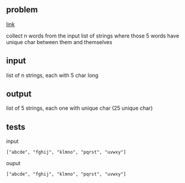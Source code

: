 ## problem

[link]()

collect n words from the input list of strings where those 5 words have unique char between them and themselves

## input

list of n strings, each with 5 char long

## output

list of 5 strings, each one with unique char (25 unique char)

## tests

input

    ["abcde", "fghij", "klmno", "pqrst", "uvwxy"]

ouput

    ["abcde", "fghij", "klmno", "pqrst", "uvwxy"]
